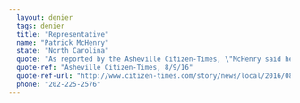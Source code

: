 ```yaml
---
  layout: denier
  tags: denier
  title: "Representative"
  name: "Patrick McHenry"
  state: "North Carolina"
  quote: "As reported by the Asheville Citizen-Times, \"McHenry said he is leaving the debate over the existence or cause of global warming to scientists, but has backed the renewable energy industry.\""
  quote-ref: "Asheville Citizen-Times, 8/9/16"
  quote-ref-url: "http://www.citizen-times.com/story/news/local/2016/08/09/residents-challenge-mchenry-trump-guns-climate/88487362/"
  phone: "202-225-2576"
---
```


